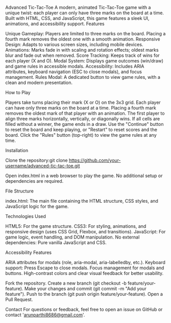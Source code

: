Advanced Tic-Tac-Toe
A modern, animated Tic-Tac-Toe game with a unique twist: each player can only have three marks on the board at a time. Built with HTML, CSS, and JavaScript, this game features a sleek UI, animations, and accessibility support.
Features

Unique Gameplay: Players are limited to three marks on the board. Placing a fourth mark removes the oldest one with a smooth animation.
Responsive Design: Adapts to various screen sizes, including mobile devices.
Animations: Marks fade in with scaling and rotation effects; oldest marks blur and fade out when removed.
Score Tracking: Keeps track of wins for each player (X and O).
Modal System: Displays game outcomes (win/draw) and game rules in accessible modals.
Accessibility: Includes ARIA attributes, keyboard navigation (ESC to close modals), and focus management.
Rules Modal: A dedicated button to view game rules, with a clean and modern presentation.

How to Play

Players take turns placing their mark (X or O) on the 3x3 grid.
Each player can have only three marks on the board at a time.
Placing a fourth mark removes the oldest mark of that player with an animation.
The first player to align three marks horizontally, vertically, or diagonally wins.
If all cells are filled without a winner, the game ends in a draw.
Use the "Continue" button to reset the board and keep playing, or "Restart" to reset scores and the board.
Click the "Rules" button (top-right) to view the game rules at any time.

Installation

Clone the repository:git clone https://github.com/your-username/advanced-tic-tac-toe.git


Open index.html in a web browser to play the game. No additional setup or dependencies are required.

File Structure

index.html: The main file containing the HTML structure, CSS styles, and JavaScript logic for the game.

Technologies Used

HTML5: For the game structure.
CSS3: For styling, animations, and responsive design (uses CSS Grid, Flexbox, and transitions).
JavaScript: For game logic, event handling, and DOM manipulation.
No external dependencies: Pure vanilla JavaScript and CSS.

Accessibility Features

ARIA attributes for modals (role, aria-modal, aria-labelledby, etc.).
Keyboard support: Press Escape to close modals.
Focus management for modals and buttons.
High-contrast colors and clear visual feedback for better usability.





Fork the repository.
Create a new branch (git checkout -b feature/your-feature).
Make your changes and commit (git commit -m "Add your feature").
Push to the branch (git push origin feature/your-feature).
Open a Pull Request.

Contact
For questions or feedback, feel free to open an issue on GitHub or contact 'arunparthi8686@gmail.com'.
